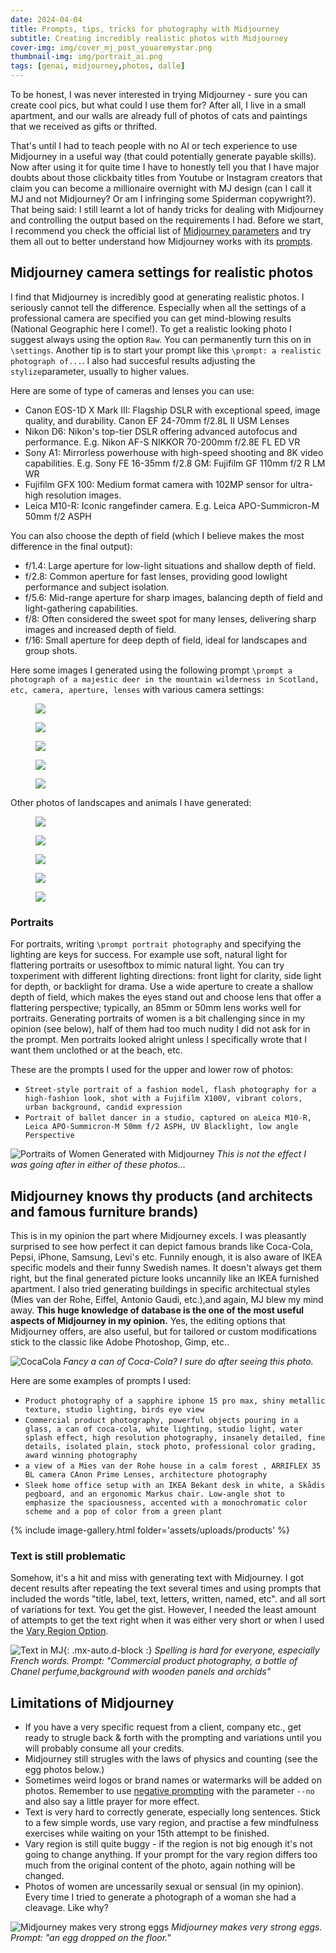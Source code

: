 ```yaml
---
date: 2024-04-04
title: Prompts, tips, tricks for photography with Midjourney
subtitle: Creating incredibly realistic photos with Midjourney 
cover-img: img/cover_mj_post_youaremystar.png
thumbnail-img: img/portrait_ai.png
tags: [genai, midjourney,photos, dalle]
---
```


To be honest, I was never interested in trying Midjourney - sure you can create cool pics, but what could I use them for? After all, I live in a small apartment, and our walls are already full of photos of cats and paintings that we received as gifts or thrifted.

That's until I had to teach people with no AI or tech experience to use Midjourney in a useful way (that could potentially generate payable skills). Now after using it for quite time I have to honestly tell you that I have major doubts about those clickbaity titles from Youtube or Instagram creators that claim you can become a millionaire overnight with MJ design (can I call it MJ and not Midjourney? Or am I infringing some Spiderman copywright?). That being said: I still learnt a lot of handy tricks for dealing with Midjourney and controlling the output based on the requirements I had. Before we start, I recommend you check the official list of [Midjourney parameters](https://docs.midjourney.com/docs/parameter-list) and try them all out to better understand how Midjourney works with its [prompts](https://docs.midjourney.com/docs/prompts-2).

## Midjourney camera settings for realistic photos

I find that Midjourney is incredibly good at generating realistic photos. I seriously cannot tell the difference. Especially when all the settings of a professional camera are specified you can get mind-blowing results (National Geographic here I come!). To get a realistic looking photo I suggest always using the option `Raw`. You can permanently turn this on in `\settings`. Another tip is to start your prompt like this `\prompt: a realistic photograph of...`. I also had succesful results adjusting the `stylize`parameter, usually to higher values.

Here are some of type of cameras and lenses you can use:
- Canon EOS-1D X Mark III: Flagship DSLR with exceptional speed, image quality, and durability. Canon EF 24-70mm f/2.8L II USM Lenses
- Nikon D6: Nikon's top-tier DSLR offering advanced autofocus and performance. E.g. Nikon AF-S NIKKOR 70-200mm f/2.8E FL ED VR
- Sony A1: Mirrorless powerhouse with high-speed shooting and 8K video capabilities. E.g. Sony FE 16-35mm f/2.8 GM: Fujifilm GF 110mm f/2 R LM WR
- Fujifilm GFX 100: Medium format camera with 102MP sensor for ultra-high resolution images.
- Leica M10-R: Iconic rangefinder camera. E.g. Leica APO-Summicron-M 50mm f/2 ASPH

You can also choose the depth of field (which I believe makes the most difference in the final output):
- f/1.4: Large aperture for low-light situations and shallow depth of field.
- f/2.8: Common aperture for fast lenses, providing good lowlight performance and subject isolation.
- f/5.6: Mid-range aperture for sharp images, balancing depth of field and light-gathering capabilities.
- f/8: Often considered the sweet spot for many lenses, delivering sharp images and increased depth of field.
- f/16: Small aperture for deep depth of field, ideal for landscapes and group shots.

Here some images I generated using the following prompt `\prompt a photograph of a majestic deer in the mountain wilderness in Scotland, etc, camera, aperture, lenses` with various camera settings:

<div class="grid  is-col-min-7">
    <div class="cell">
        <figure class="image is-square">
            <img src="/static/img/uploads/album/Canon-Low-Angle perspective.jpg" />
        </figure>
    </div>
    <div class="cell">
        <figure class="image is-square">
            <img src="/static/img/uploads/album/Canon.jpg" />
        </figure>
    </div>
    <div class="cell">
        <figure class="image is-square">
            <img src="/static/img/uploads/album/Leica-Summicron.jpg" />
        </figure>
    </div>
    <div class="cell">
        <figure class="image is-square">
            <img src="/static/img/uploads/album/Leica.jpg" />
        </figure>
    </div>
    <div class="cell">
        <figure class="image is-square">
            <img src="/static/img/uploads/album/Nikon.jpg" />
        </figure>
    </div>
</div>


Other photos of landscapes and animals I have generated:


<div class="grid is-col-min-7">
    <div class="cell">
        <figure class="image is-square">
            <img src="/static/img/uploads/realistic/Blue Footed Boobie.png" />
        </figure>
    </div>
    <div class="cell">
        <figure class="image is-square">
            <img src="/static/img/uploads/realistic/Lion Canon.png" />
        </figure>
    </div>
    <div class="cell">
        <figure class="image is-square">
            <img src="/static/img/uploads/realistic/Mountain Range.png" />
        </figure>
    </div>
    <div class="cell">
        <figure class="image is-square">
            <img src="/static/img/uploads/realistic/Mountains Spring.png" />
        </figure>
    </div>
    <div class="cell">
        <figure class="image is-square">
            <img src="/static/img/uploads/realistic/Paraglider.png" />
        </figure>
    </div>
</div>

### Portraits
For portraits, writing `\prompt portrait photography` and specifying the lighting are keys for success. For example use soft, natural light for flattering portraits or usesoftbox to mimic natural light. You can try toxperiment with different lighting directions: front light for clarity, side light for depth, or backlight for drama. Use a wide aperture to create a shallow depth of field, which makes the eyes stand out and choose lens that offer a flattering perspective; typically, an 85mm or 50mm lens works well for portraits. Generating portraits of women is a bit challenging since in my opinion (see below), half of them had too much nudity I did not ask for in the prompt. Men portraits looked alright unless I specifically wrote that I want them unclothed or at the beach, etc.

These are the prompts I used for the upper and lower row of photos:
- `Street-style portrait of a fashion model, flash photography for a high-fashion look, shot with a Fujifilm X100V, vibrant colors, urban background, candid expression`
- `Portrait of ballet dancer in a studio, captured on aLeica M10-R, Leica APO-Summicron-M 50mm f/2 ASPH, UV Blacklight, low angle Perspective`

![Portraits of Women Generated with Midjourney](img/portrait_women.png)
*This is not the effect I was going after in either of these photos...*

## Midjourney knows thy products (and architects and famous furniture brands)

This is in my opinion the part where Midjourney excels. I was pleasantly surprised to see how perfect it can depict famous brands like Coca-Cola, Pepsi, iPhone, Samsung, Levi's etc. Funnily enough, it is also aware of IKEA specific models and their funny Swedish names. It doesn't always get them right, but the final generated picture looks uncannily like an IKEA furnished apartment. I also tried generating buildings in specific architectual styles (Mies van der Rohe, Eiffel, Antonio Gaudi, etc.),and again, MJ blew my mind away. **This huge knowledge of database is the one of the most useful aspects of Midjourney in my opinion.** Yes, the editing options that Midjourney offers, are also useful, but for tailored or custom modifications stick to the classic like Adobe Photoshop, Gimp, etc..

![CocaCola](img/coca-cola.png)
*Fancy a can of Coca-Cola? I  sure do after seeing this photo.*

Here are some examples of prompts I used:

- `Product photography of a sapphire iphone 15 pro max, shiny metallic texture, studio lighting, birds eye view`
- `Commercial product photography, powerful objects pouring in a glass, a can of coca-cola, white lighting, studio light, water splash effect, high resolution photography, insanely detailed, fine details, isolated plain, stock photo, professional color grading, award winning photography`
- `a view of a Mies van der Rohe house in a calm forest , ARRIFLEX 35 BL camera CAnon Prime Lenses, architecture photography`
- `Sleek home office setup with an IKEA Bekant desk in white, a Skådis pegboard, and an ergonomic Markus chair. Low-angle shot to emphasize the spaciousness, accented with a monochromatic color scheme and a pop of color from a green plant`

{% include image-gallery.html folder='assets/uploads/products' %}

### Text is still problematic

Somehow, it's a hit and miss with generating text with Midjourney. I got decent results after repeating the text several times and using prompts that included the words "title, label, text, letters, written, named, etc". and all sort of variations for text. You get the gist. However, I needed the least amount of attempts to get the text right when it was either very short or when I used the [Vary Region Option](https://docs.midjourney.com/docs/vary-region).

![Text in MJ](/assets/img/chanel_wrong_text.png){: .mx-auto.d-block :}
*Spelling is hard for everyone, especially French words. Prompt: "Commercial product photography, a bottle of Chanel perfume,background with wooden panels and orchids"*

## Limitations of Midjourney

- If you have a very specific request from a client, company etc., get ready to strugle back & forth with the prompting and variations until you will probably consume all your credits.
- Midjourney still strugles with the laws of physics and counting (see the egg photos below.)
- Sometimes weird logos or brand names or watermarks will be added on photos. Remember to use [negative prompting](https://docs.midjourney.com/docs/no-1) with the parameter `--no` and also say a little prayer for more effect.
- Text is very hard to correctly generate, especially long sentences. Stick to a few simple words, use vary region, and practise a few mindfulness exercises while waiting on your 15th attempt to be finished.
- Vary region is still quite buggy - if the region is not big enough it's not going to change anything. If your prompt for the vary region differs too much from the original content of the photo, again nothing will be changed.
- Photos of women are uncessarily sexual or sensual (in my opinion). Every time I tried to generate a photograph of a woman she had a cleavage. Like why?

![Midjourney makes very strong eggs](img/eggs.png)
*Midjourney makes very strong eggs. Prompt: "an egg dropped on the floor."*